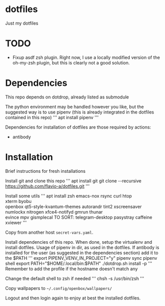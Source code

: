 # dotfiles
Just my dotfiles

# TODO
- Fixup asdf zsh plugin. Right now, I use a locally modified version
  of the oh-my-zsh plugin, but this is clearly not a good solution.

# Dependencies
This repo depends on dotdrop, already listed as submodule

The python environment may be handled however you like, but the
suggested way is to use pipenv (this is already integrated in
the dotfiles contained in this repo)
'''
apt install pipenv
'''

Dependencies for installation of dotfiles are those required by actions:
- antibody

# Installation
Brief instructions for fresh installations

Install git and clone this repo
'''
apt install git
git clone --recursive https://github.com/flavio-a/dotfiles.git
'''

Install some utils
'''
apt install zsh emacs-nox rsync curl htop \
    xterm byobu \
    openbox qt5-style-kvantum-themes autorandr tint2 xscreensaver \
    numlockx nitrogen xfce4-notifyd gmrun thunar \
    evince mpv gismplecal
TO SORT: telegram-desktop pasystray caffeine xviewer
'''

Copy from another host `secret-vars.yaml`.

Install dependencies of this repo. When done, setup the virtualenv and
install dotfiles. Usage of pipenv in dir, as used in the dotfiles.
If antibody is installed for the user (as suggested in the dependencies
section) add it to the $PATH
'''
export PIPENV_VENV_IN_PROJECT="y"
pipenv sync
pipenv shell
export PATH="$HOME/.local/bin:$PATH"
./dotdrop.sh install -p <profile>
'''
Remember to add the profile if the hostname doesn't match any

Change the default shell to zsh if needed
'''
chsh -s /usr/bin/zsh
'''

Copy wallpapers to `~/.config/openbox/wallpapers/`

Logout and then login again to enjoy at best the installed dotfiles.
